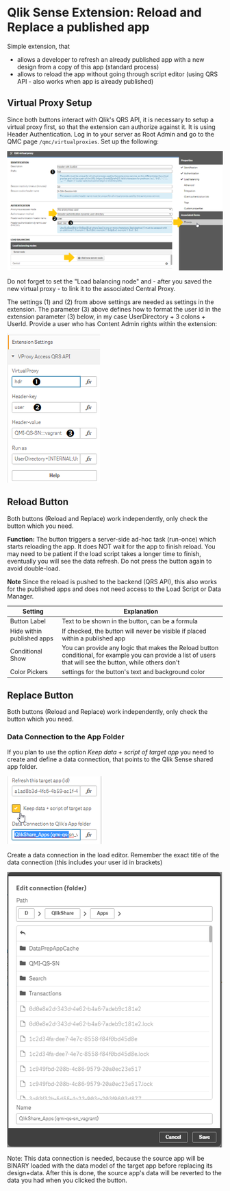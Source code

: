 # Qlik Sense Extension: Reload and Replace a published app

Simple extension, that 
 * allows a developer to refresh an already published app with a new design from a copy of this app (standard process)
 * allows to reload the app without going through script editor (using QRS API - also works when app is already published)
 
## Virtual Proxy Setup

Since both buttons interact with Qlik's QRS API, it is necessary to setup a virtual proxy first, so that the extension can 
authorize against it. It is using Header Authentication. Log in to your server as Root Admin and go to the QMC page
`/qmc/virtualproxies`. Set up the following:

![screenshot](https://raw.githubusercontent.com/ChristofSchwarz/pics/master/vproxyext.png "screenshot")

Do not forget to set the "Load balancing node" and - after you saved the new virtual proxy - to link it to the associated Central Proxy. 

The settings (1) and (2) from above settings are needed as settings in the extension. The parameter (3) above defines how to format 
the user id in the extension parameter (3) below, in my case UserDirectory + 3 colons + UserId. Provide a user who has Content 
Admin rights within the extension:

![screenshot](https://raw.githubusercontent.com/ChristofSchwarz/pics/master/extsettings1.png "screenshot")


## Reload Button
Both buttons (Reload and Replace) work independently, only check the button which you need.

**Function:** The button triggers a server-side ad-hoc task (run-once) which starts reloading the app. It does NOT wait for the app 
to finish reload. You may need to be patient if the load script takes a longer time to finish, eventually you will see the data 
refresh. Do not press the button again to avoid double-load.

**Note** Since the reload is pushed to the backend (QRS API), this also works for the published apps and does not need access to the
Load Script or Data Manager.

| Setting | Explanation |
| --- | --- |
| Button Label | Text to be shown in the button, can be a formula |
| Hide within published apps | If checked, the button will never be visible if placed within a published app |
| Conditional Show | You can provide any logic that makes the Reload button conditional, for example you can provide a list of users that will see the button, while others don't |
| Color Pickers | settings for the button's text and background color |

## Replace Button
Both buttons (Reload and Replace) work independently, only check the button which you need.

### Data Connection to the App Folder

If you plan to use the option *Keep data + script of target app* you need to create and define a data connection, that points to the 
Qlik Sense shared app folder. 

![screenshot](https://raw.githubusercontent.com/ChristofSchwarz/pics/master/cbkeepdata.png "screenshot")

Create a data connection in the load editor. Remember the exact title of the data connection (this includes your user id in brackets)

![screenshot](https://raw.githubusercontent.com/ChristofSchwarz/pics/master/dataconn.png "screenshot")

Note: This data connection is needed, because the source app will be BINARY loaded with the data model of the target app 
before replacing its design+data. After this is done, the source app's data will be reverted to the data you had when you clicked 
the button. 




